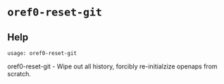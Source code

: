 # `oref0-reset-git`

## Help
`usage: oref0-reset-git`

oref0-reset-git - Wipe out all history, forcibly re-initialzize openaps from scratch.
